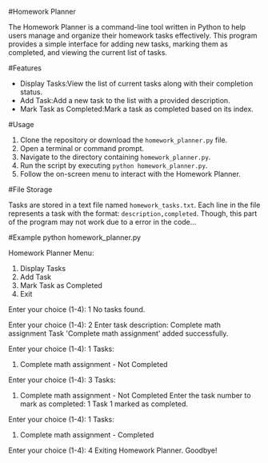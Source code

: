 #Homework Planner

The Homework Planner is a command-line tool written in Python to help users manage and organize their homework tasks effectively. This program provides a simple interface for adding new tasks, marking them as completed, and viewing the current list of tasks.

#Features

- Display Tasks:View the list of current tasks along with their completion status.
- Add Task:Add a new task to the list with a provided description.
- Mark Task as Completed:Mark a task as completed based on its index.

#Usage

1. Clone the repository or download the `homework_planner.py` file.
2. Open a terminal or command prompt.
3. Navigate to the directory containing `homework_planner.py`.
4. Run the script by executing `python homework_planner.py`.
5. Follow the on-screen menu to interact with the Homework Planner.

#File Storage

Tasks are stored in a text file named `homework_tasks.txt`. Each line in the file represents a task with the format: `description,completed`.
Though, this part of the program may not work due to a error in the code...

#Example
 python homework_planner.py

Homework Planner Menu:
1. Display Tasks
2. Add Task
3. Mark Task as Completed
4. Exit

Enter your choice (1-4): 1
No tasks found.

Enter your choice (1-4): 2
Enter task description: Complete math assignment
Task 'Complete math assignment' added successfully.

Enter your choice (1-4): 1
Tasks:
1. Complete math assignment - Not Completed

Enter your choice (1-4): 3
Tasks:
1. Complete math assignment - Not Completed
Enter the task number to mark as completed: 1
Task 1 marked as completed.

Enter your choice (1-4): 1
Tasks:
1. Complete math assignment - Completed

Enter your choice (1-4): 4
Exiting Homework Planner. Goodbye!
